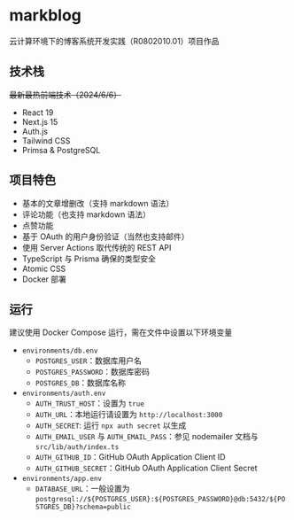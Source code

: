 # markblog

云计算环境下的博客系统开发实践（R0802010.01）项目作品

## 技术栈

~~最新最热前端技术（2024/6/6）~~

- React 19
- Next.js 15
- Auth.js
- Tailwind CSS
- Primsa & PostgreSQL

## 项目特色

- 基本的文章增删改（支持 markdown 语法）
- 评论功能（也支持 markdown 语法）
- 点赞功能
- 基于 OAuth 的用户身份验证（当然也支持邮件）
- 使用 Server Actions 取代传统的 REST API
- TypeScript 与 Prisma 确保的类型安全
- Atomic CSS
- Docker 部署

## 运行

建议使用 Docker Compose 运行，需在文件中设置以下环境变量

- `environments/db.env`
  - `POSTGRES_USER`：数据库用户名
  - `POSTGRES_PASSWORD`：数据库密码
  - `POSTGRES_DB`：数据库名称
- `environments/auth.env`
  - `AUTH_TRUST_HOST`：设置为 `true`
  - `AUTH_URL`：本地运行请设置为 `http://localhost:3000`
  - `AUTH_SECRET`: 运行 `npx auth secret` 以生成
  - `AUTH_EMAIL_USER` 与 `AUTH_EMAIL_PASS`：参见 nodemailer 文档与 `src/lib/auth/index.ts`
  - `AUTH_GITHUB_ID`：GitHub OAuth Application Client ID 
  - `AUTH_GITHUB_SECRET`：GitHub OAuth Application Client Secret
- `environments/app.env`
  - `DATABASE_URL`：一般设置为 `postgresql://${POSTGRES_USER}:${POSTGRES_PASSWORD}@db:5432/${POSTGRES_DB}?schema=public`

